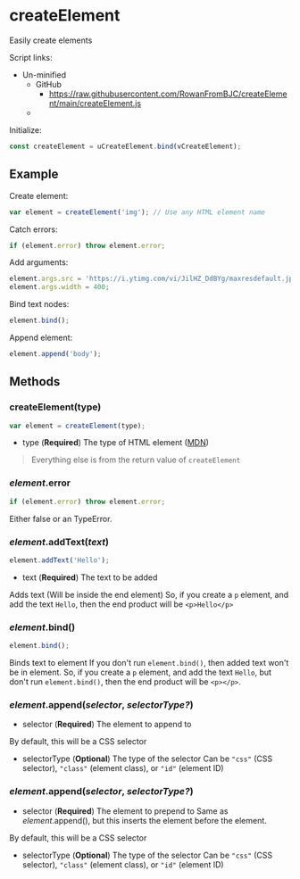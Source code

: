 # createElement
Easily create elements

Script links:
* Un-minified
  - GitHub
    - https://raw.githubusercontent.com/RowanFromBJC/createElement/main/createElement.js
  - 

Initialize:
```js
const createElement = uCreateElement.bind(vCreateElement);
```

## Example
Create element:
```js
var element = createElement('img'); // Use any HTML element name
```
Catch errors:
```js
if (element.error) throw element.error;
```
Add arguments:
```js
element.args.src = 'https://i.ytimg.com/vi/JilHZ_DdBYg/maxresdefault.jpg';
element.args.width = 400;
```
Bind text nodes:
```js
element.bind();
```
Append element:
```js
element.append('body');
```

## Methods
### createElement(type)
```js
var element = createElement(type);
````
* type (**Required**)
The type of HTML element ([MDN](https://developer.mozilla.org/en-US/docs/Web/HTML/Element))

> Everything else is from the return value of `createElement`

### *element*.error
```js
if (element.error) throw element.error;
```
Either false or an TypeError.

### *element*.addText(*text*)
```js
element.addText('Hello');
```
* text (**Required**)
The text to be added

Adds text (Will be inside the end element)
So, if you create a `p` element, and add the text `Hello`, then the end product will be `<p>Hello</p>`

### *element*.bind()
```js
element.bind();
```
Binds text to element
If you don't run `element.bind()`, then added text won't be in element. So, if you create a `p` element, and add the text `Hello`, but don't run `element.bind()`, then the end product will be `<p></p>`.

### *element*.append(*selector*, *selectorType?*)
* selector (**Required**)
The element to append to

By default, this will be a CSS selector
* selectorType (**Optional**)
The type of the selector
Can be `"css"` (CSS selector), `"class"` (element class), or `"id"` (element ID)

### *element*.append(*selector*, *selectorType?*)
* selector (**Required**)
The element to prepend to
Same as *element*.append(), but this inserts the element before the element.

By default, this will be a CSS selector
* selectorType (**Optional**)
The type of the selector
Can be `"css"` (CSS selector), `"class"` (element class), or `"id"` (element ID)
